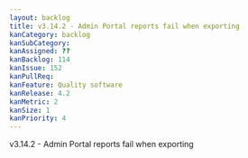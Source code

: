 ```yaml
---
layout: backlog
title: v3.14.2 - Admin Portal reports fail when exporting
kanCategory: backlog
kanSubCategory:
kanAssigned: ??
kanBacklog: 114
kanIssue: 152
kanPullReq:
kanFeature: Quality software
kanRelease: 4.2
kanMetric: 2
kanSize: 1
kanPriority: 4
---
```

v3.14.2 - Admin Portal reports fail when exporting
